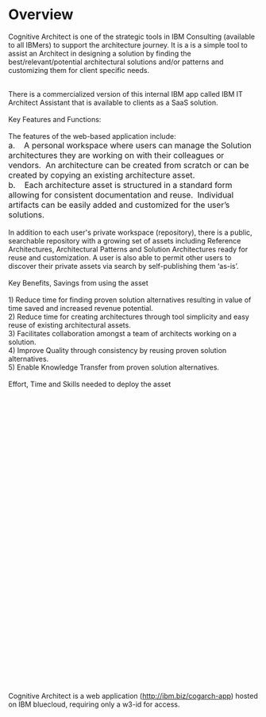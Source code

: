 

# Overview

Cognitive Architect is one of the strategic tools in IBM Consulting (available to all IBMers) to support the architecture journey. It is a is a simple tool to assist an Architect in designing a solution by finding the best/relevant/potential architectural solutions and/or patterns and customizing them for client specific needs.<br><div><br>There is a commercialized version of this internal IBM app called IBM IT Architect Assistant that is available to clients as a SaaS solution.<br><br></div><div>Key Features and Functions:<br><br>The features of the web-based application include:<br><font size="3">a.    A personal workspace where users can manage the Solution architectures they are working on with their colleagues or vendors.  An architecture can be created from scratch or can be created by copying an existing architecture asset.<br>b.    Each architecture asset is structured in a standard form allowing for consistent documentation and reuse.  Individual artifacts can be easily added and customized for the user’s solutions.</font><br><br>In addition to each user's private workspace (repository), there is a public, searchable repository with a growing set of assets including Reference Architectures, Architectural Patterns and Solution Architectures ready for reuse and customization. A user is also able to permit other users to discover their private assets via search by self-publishing them ‘as-is’.<br><br>Key Benefits, Savings from using the asset<br><br>1) Reduce time for finding proven solution alternatives resulting in value of time saved and increased revenue potential.<br>2) Reduce time for creating architectures through tool simplicity and easy reuse of existing architectural assets.<br>3) Facilitates collaboration amongst a team of architects working on a solution.<br>4) Improve Quality through consistency by reusing proven solution alternatives.<br>5) Enable Knowledge Transfer from proven solution alternatives.<br><br>Effort, Time and Skills needed to deploy the asset<br><br><br><br><br><br><br><br><br><br><br><br><br><br><br><br></div><div><br></div><div><br></div><div><br></div><div><br></div><div><br></div><div><br></div><div><br></div><div><br></div><div><br></div><div><br></div><div><br></div><div><br></div><div><br></div><div><br><br><br><br><br><br><br><br>Cognitive Architect is a web application (http://ibm.biz/cogarch-app) hosted on IBM bluecloud, requiring only a w3-id for access.<br><br><br><br></div>
